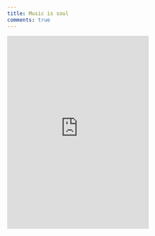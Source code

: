 ```yaml
---
title: Music is soul
comments: true
---
```


<iframe frameborder="no" border="0" marginwidth="0" marginheight="0" width=330 height=450 src="http://music.163.com/outchain/player?type=4&id=1216051&auto=1&height=430"></iframe>